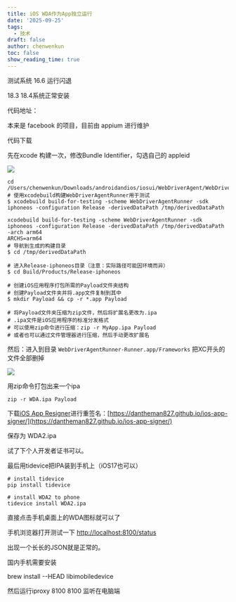 ```yaml
---
title: iOS WDA作为App独立运行
date: '2025-09-25'
tags:
  - 技术
draft: false
author: chenwenkun
toc: false
show_reading_time: true
---
```

测试系统 16.6 运行闪退

18.3 18.4系统正常安装

代码地址：

本来是 facebook 的项目，目前由 appium 进行维护

代码下载

先在xcode 构建一次，修改Bundle Identifier，勾选自己的 appleid

![](https://prod-files-secure.s3.us-west-2.amazonaws.com/c205fb54-92b2-4987-8be3-972b67d27acc/cb756a73-27bc-4b0d-951a-858df3344b59/image.png?X-Amz-Algorithm=AWS4-HMAC-SHA256&X-Amz-Content-Sha256=UNSIGNED-PAYLOAD&X-Amz-Credential=ASIAZI2LB4666ZN7ARQM%2F20251029%2Fus-west-2%2Fs3%2Faws4_request&X-Amz-Date=20251029T005426Z&X-Amz-Expires=3600&X-Amz-Security-Token=IQoJb3JpZ2luX2VjEBAaCXVzLXdlc3QtMiJHMEUCIBDwOGb8L1UWBAgsdDBp9ufAauwL6VELZssVwdD7vJGOAiEA3WUhfTC0D67mrE9pA8T4Wh45A%2BxX6KhZqRu4E1U77DwqiAQIyf%2F%2F%2F%2F%2F%2F%2F%2F%2F%2FARAAGgw2Mzc0MjMxODM4MDUiDGxKsNiRqSt9Y4cCKyrcAzcSeq5Byk87EMK%2B8j5oRxpj6WJheQxl3OusA%2B8%2B3Tap4fXvflZf8sQr9BzzDwXktzXDSpW0oOeNDv2LcaqRhoF6wHR%2FxWmjfzu%2BJxjEGHM5iA%2FQhoJTR%2FeJyPvitG6eNcddGhygnbnUmmxKDlvcInqU5L1g%2BOXU67EtdEEZ5Ffb6Z%2Betv9ggs%2BCpTGHVKrc9KWuuy%2BLkQMSwnq%2BlSl8JLfZ7EgPybh13m13Juy2WaNCuEDDfkHsDVL66wdn9NZJqvThUTD1%2BjHG6nVDHWlxpg2BNMN7hiJ2oF8UlyzrYAUtq75os01wFhah1vyVH7M4AN02rKpM3Rgk%2FkqsyDu6YDnxQu3Bv11qmhRR9V%2B37WCsAOPVMjoO4UkpNZ3w%2BwzTUPiQ8HejiwRGEH2TryyI5LSa9a5ci5waKVwmk%2B%2FvxRbZvddZoBQ%2FKIayYjvK7B%2FyPYDuDsIlgrVfUMaosFje6r0DIvN92h3770S7DnNpcSLKruEd5ZwteTkmvhRLagTmgQNIv7zjfz5%2BUEjxFd1uTHq97bQPhdf%2FiogHDQ9jNDaQbHt9R58nzjCvjivzklXZ9rgsBzcq5XX61pzOammYlUvhsXcoSVLyHkIJVbHGZYgzkMOzKbygPxYuX4rlMN2thcgGOqUBoK6AB6y4zSxKYIDqMyeLtnHOGE5L1ng0FSMWyYjGrFUpBsqIrp%2F7ho7LtRft38iL8fCgMtSgPw2pBeGlMFsRZFdvi1U29mkjRlZ8VL5KOWtL5bEw%2BoJO4RAM1axBbPVHXANQyGeTE5EhFEP8PmT1T8xJzoWIHRbylGBkvKzfw61c0X%2FK7QHFnf2iIQ1DTMYlpS35bkf5t%2BiiiSX1yYirG1hR1ZKx&X-Amz-Signature=c4307899f5c9267185cb6784cae6977182292e5d186444acbbb949cc2d4c017b&X-Amz-SignedHeaders=host&x-amz-checksum-mode=ENABLED&x-id=GetObject)

```shell
cd /Users/chenwenkun/Downloads/androidandios/iosui/WebDriverAgent/WebDriverAgent
# 使用xcodebuild构建WebDriverAgentRunner用于测试
$ xcodebuild build-for-testing -scheme WebDriverAgentRunner -sdk iphoneos -configuration Release -derivedDataPath /tmp/derivedDataPath

xcodebuild build-for-testing -scheme WebDriverAgentRunner -sdk iphoneos -configuration Release -derivedDataPath /tmp/derivedDataPath -arch arm64
ARCHS=arm64
# 导航到生成的构建目录
$ cd /tmp/derivedDataPath

# 进入Release-iphoneos目录（注意：实际路径可能因环境而异）
$ cd Build/Products/Release-iphoneos

# 创建iOS应用程序打包所需的Payload文件夹结构
# 创建Payload文件夹并将.app文件复制到其中
$ mkdir Payload && cp -r *.app Payload

# 将Payload文件夹压缩为zip文件，然后将扩展名更改为.ipa
# .ipa文件是iOS应用程序的标准分发格式
# 可以使用zip命令进行压缩：zip -r MyApp.ipa Payload
# 或者也可以通过文件管理器进行压缩，然后手动更改扩展名
```

然后：进入到目录 `WebDriverAgentRunner-Runner.app/Frameworks` 把XC开头的文件全部删掉

![](https://prod-files-secure.s3.us-west-2.amazonaws.com/c205fb54-92b2-4987-8be3-972b67d27acc/358b8d2b-1bfe-4fb9-beb5-83e1de5f201e/image.png?X-Amz-Algorithm=AWS4-HMAC-SHA256&X-Amz-Content-Sha256=UNSIGNED-PAYLOAD&X-Amz-Credential=ASIAZI2LB4666ZN7ARQM%2F20251029%2Fus-west-2%2Fs3%2Faws4_request&X-Amz-Date=20251029T005426Z&X-Amz-Expires=3600&X-Amz-Security-Token=IQoJb3JpZ2luX2VjEBAaCXVzLXdlc3QtMiJHMEUCIBDwOGb8L1UWBAgsdDBp9ufAauwL6VELZssVwdD7vJGOAiEA3WUhfTC0D67mrE9pA8T4Wh45A%2BxX6KhZqRu4E1U77DwqiAQIyf%2F%2F%2F%2F%2F%2F%2F%2F%2F%2FARAAGgw2Mzc0MjMxODM4MDUiDGxKsNiRqSt9Y4cCKyrcAzcSeq5Byk87EMK%2B8j5oRxpj6WJheQxl3OusA%2B8%2B3Tap4fXvflZf8sQr9BzzDwXktzXDSpW0oOeNDv2LcaqRhoF6wHR%2FxWmjfzu%2BJxjEGHM5iA%2FQhoJTR%2FeJyPvitG6eNcddGhygnbnUmmxKDlvcInqU5L1g%2BOXU67EtdEEZ5Ffb6Z%2Betv9ggs%2BCpTGHVKrc9KWuuy%2BLkQMSwnq%2BlSl8JLfZ7EgPybh13m13Juy2WaNCuEDDfkHsDVL66wdn9NZJqvThUTD1%2BjHG6nVDHWlxpg2BNMN7hiJ2oF8UlyzrYAUtq75os01wFhah1vyVH7M4AN02rKpM3Rgk%2FkqsyDu6YDnxQu3Bv11qmhRR9V%2B37WCsAOPVMjoO4UkpNZ3w%2BwzTUPiQ8HejiwRGEH2TryyI5LSa9a5ci5waKVwmk%2B%2FvxRbZvddZoBQ%2FKIayYjvK7B%2FyPYDuDsIlgrVfUMaosFje6r0DIvN92h3770S7DnNpcSLKruEd5ZwteTkmvhRLagTmgQNIv7zjfz5%2BUEjxFd1uTHq97bQPhdf%2FiogHDQ9jNDaQbHt9R58nzjCvjivzklXZ9rgsBzcq5XX61pzOammYlUvhsXcoSVLyHkIJVbHGZYgzkMOzKbygPxYuX4rlMN2thcgGOqUBoK6AB6y4zSxKYIDqMyeLtnHOGE5L1ng0FSMWyYjGrFUpBsqIrp%2F7ho7LtRft38iL8fCgMtSgPw2pBeGlMFsRZFdvi1U29mkjRlZ8VL5KOWtL5bEw%2BoJO4RAM1axBbPVHXANQyGeTE5EhFEP8PmT1T8xJzoWIHRbylGBkvKzfw61c0X%2FK7QHFnf2iIQ1DTMYlpS35bkf5t%2BiiiSX1yYirG1hR1ZKx&X-Amz-Signature=ea14bf93f466917571c3a70a9cded6fea77f3084e3b4d8ceb41c98025e5a3e7a&X-Amz-SignedHeaders=host&x-amz-checksum-mode=ENABLED&x-id=GetObject)

用zip命令打包出来一个ipa

```shell
zip -r WDA.ipa Payload
```

下载[iOS App Resigner](https://zhida.zhihu.com/search?content_id=237756070&content_type=Article&match_order=1&q=iOS%20App%20Resigner&zd_token=eyJhbGciOiJIUzI1NiIsInR5cCI6IkpXVCJ9.eyJpc3MiOiJ6aGlkYV9zZXJ2ZXIiLCJleHAiOjE3NDQzNTQ0ODAsInEiOiJpT1MgQXBwIFJlc2lnbmVyIiwiemhpZGFfc291cmNlIjoiZW50aXR5IiwiY29udGVudF9pZCI6MjM3NzU2MDcwLCJjb250ZW50X3R5cGUiOiJBcnRpY2xlIiwibWF0Y2hfb3JkZXIiOjEsInpkX3Rva2VuIjpudWxsfQ.XGwOKX0ujlvhojSuRT3SlA0sDFnQK-FxDJr60CX6YqU&zhida_source=entity)进行重签名：[https://dantheman827.github.io/ios-app-signer/](https://dantheman827.github.io/ios-app-signer/)

保存为 WDA2.ipa

试了下个人开发者证书可以。

最后用tidevice把IPA装到手机上（iOS17也可以）

```shell
# install tidevice
pip install tidevice

# install WDA2 to phone
tidevice install WDA2.ipa
```

直接点击手机桌面上的WDA图标就可以了

手机浏览器打开测试一下 [http://localhost:8100/status](http://localhost:8100/status)

出现一个长长的JSON就是正常的。

国内手机需要安装

brew install --HEAD libimobiledevice

然后运行iproxy 8100 8100 监听在电脑端
